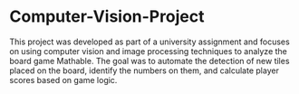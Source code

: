 # Computer-Vision-Project
This project was developed as part of a university assignment and focuses on using computer vision and image processing techniques to analyze the board game Mathable.  The goal was to automate the detection of new tiles placed on the board, identify the numbers on them, and calculate player scores based on game logic.
